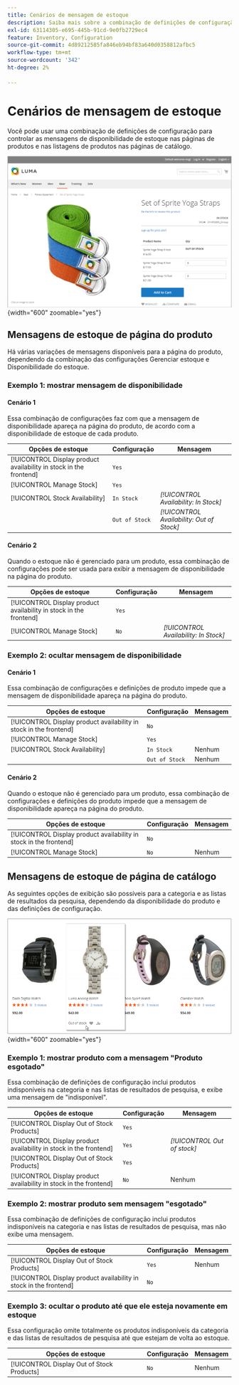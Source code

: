 ```yaml
---
title: Cenários de mensagem de estoque
description: Saiba mais sobre a combinação de definições de configuração que controlam as mensagens de disponibilidade de estoque nas páginas de produtos e nas listas de produtos nas páginas de catálogo.
exl-id: 63114305-e695-445b-91cd-9e0fb2729ec4
feature: Inventory, Configuration
source-git-commit: 4d89212585fa846eb94bf83a640d0358812afbc5
workflow-type: tm+mt
source-wordcount: '342'
ht-degree: 2%

---
```


# Cenários de mensagem de estoque

Você pode usar uma combinação de definições de configuração para controlar as mensagens de disponibilidade de estoque nas páginas de produtos e nas listagens de produtos nas páginas de catálogo.

![Produto agrupado com mensagem de &quot;Produto esgotado&quot;](assets/storefront-out-of-stock-message.png){width="600" zoomable="yes"}

## Mensagens de estoque de página do produto

Há várias variações de mensagens disponíveis para a página do produto, dependendo da combinação das configurações Gerenciar estoque e Disponibilidade do estoque.

### Exemplo 1: mostrar mensagem de disponibilidade

#### Cenário 1

Essa combinação de configurações faz com que a mensagem de disponibilidade apareça na página do produto, de acordo com a disponibilidade de estoque de cada produto.

| Opções de estoque | Configuração | Mensagem |
|--|--|--|
| [!UICONTROL Display product availability in stock in the frontend] | `Yes` | |
| [!UICONTROL Manage Stock] | `Yes` | |
| [!UICONTROL Stock Availability] | `In Stock` | _[!UICONTROL Availability: In Stock]_ |
| | `Out of Stock` | _[!UICONTROL Availability: Out of Stock]_ |

#### Cenário 2

Quando o estoque não é gerenciado para um produto, essa combinação de configurações pode ser usada para exibir a mensagem de disponibilidade na página do produto.

| Opções de estoque | Configuração | Mensagem |
|--|--|--|
| [!UICONTROL Display product availability in stock in the frontend] | `Yes` |  |
| [!UICONTROL Manage Stock] | `No` | _[!UICONTROL Availability: In Stock]_ |

### Exemplo 2: ocultar mensagem de disponibilidade

#### Cenário 1

Essa combinação de configurações e definições de produto impede que a mensagem de disponibilidade apareça na página do produto.

| Opções de estoque | Configuração | Mensagem |
|--|--|--|
| [!UICONTROL Display product availability in stock in the frontend] | `No` |  |
| [!UICONTROL Manage Stock] | `Yes` |  |
| [!UICONTROL Stock Availability] | `In Stock` | Nenhum |
|  | `Out of Stock` | Nenhum |

#### Cenário 2

Quando o estoque não é gerenciado para um produto, essa combinação de configurações e definições do produto impede que a mensagem de disponibilidade apareça na página do produto.

| Opções de estoque | Configuração | Mensagem |
|--|--|--|
| [!UICONTROL Display product availability in stock in the frontend] | `No` |  |
| [!UICONTROL Manage Stock] | `No` | Nenhum |

## Mensagens de estoque de página de catálogo

As seguintes opções de exibição são possíveis para a categoria e as listas de resultados da pesquisa, dependendo da disponibilidade do produto e das definições de configuração.

![Mensagem de indisponibilidade na página de categoria](assets/storefront-out-of-stock-catalog-page.png){width="600" zoomable="yes"}

### Exemplo 1: mostrar produto com a mensagem &quot;Produto esgotado&quot;

Essa combinação de definições de configuração inclui produtos indisponíveis na categoria e nas listas de resultados de pesquisa, e exibe uma mensagem de &quot;indisponível&quot;.

| Opções de estoque | Configuração | Mensagem |
|--|--|--|
| [!UICONTROL Display Out of Stock Products] | `Yes` |  |
| [!UICONTROL Display product availability in stock in the frontend] | `Yes` | _[!UICONTROL Out of stock]_ |
| [!UICONTROL Display Out of Stock Products] | `Yes` |  |
| [!UICONTROL Display product availability in stock in the frontend] | `No` | Nenhum |

### Exemplo 2: mostrar produto sem mensagem &quot;esgotado&quot;

Essa combinação de definições de configuração inclui produtos indisponíveis na categoria e nas listas de resultados de pesquisa, mas não exibe uma mensagem.

| Opções de estoque | Configuração | Mensagem |
|--|--|--|
| [!UICONTROL Display Out of Stock Products] | `Yes` | Nenhum |
| [!UICONTROL Display product availability in stock in the frontend] | `No` |  |

### Exemplo 3: ocultar o produto até que ele esteja novamente em estoque

Essa configuração omite totalmente os produtos indisponíveis da categoria e das listas de resultados de pesquisa até que estejam de volta ao estoque.

| Opções de estoque | Configuração | Mensagem |
|--|--|--|
| [!UICONTROL Display Out of Stock Products] | `No` | Nenhum |
